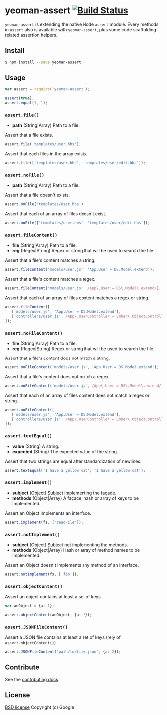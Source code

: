 # yeoman-assert [![Build Status](https://travis-ci.org/yeoman/yeoman-assert.svg?branch=master)](https://travis-ci.org/yeoman/yeoman-assert)

`yeoman-assert` is extending the native Node `assert` module. Every methods in `assert` also is available with `yeoman-assert`, plus some code scaffolding related assertion helpers.

## Install

```sh
$ npm install --save yeoman-assert
```


## Usage

```js
var assert = require('yeoman-assert');

assert(true);
assert.equal(1, 1);
```


### `assert.file()`

- **path** (String|Array) Path to a file.

Assert that a file exists.

```js
assert.file('templates/user.hbs');
```

Assert that each files in the array exists.

```js
assert.file(['templates/user.hbs', 'templates/user/edit.hbs']);

```


### `assert.noFile()`

- **path** (String|Array) Path to a file.

Assert that a file doesn't exists.

```js
assert.noFile('templates/user.hbs');
```

Assert that each of an array of files doesn't exist.

```js
assert.noFile(['templates/user.hbs', 'templates/user/edit.hbs']);

```


### `assert.fileContent()`

- **file** (String|Array) Path to a file.
- **reg** (Regex|String) Regex or string that will be used to search the file.

Assert that a file's content matches a string.

```js
assert.fileContent('models/user.js', 'App.User = DS.Model.extend');

```

Assert that a file's content matches a regex.

```js
assert.fileContent('models/user.js', /App\.User = DS\.Model\.extend/);
```

Assert that each of an array of files content matches a regex or string.

```js
assert.fileContent([
   ['models/user.js', 'App.User = DS.Model.extend'],
   ['controllers/user.js', /App\.UserController = Ember\.ObjectController\.extend/]
]);
```


### `assert.noFileContent()`

- **file** (String|Array) Path to a file.
- **reg** (Regex|String) Regex or string that will be used to search the file.

Assert that a file's content does not match a string.

```js
assert.noFileContent('models/user.js', 'App.User = DS.Model.extend');

```

Assert that a file's content does not match a regex.

```js
assert.noFileContent('models/user.js', /App\.User = DS\.Model\.extend/);
```

Assert that each of an array of files content does not match a regex or string.

```js
assert.noFileContent([
   ['models/user.js', 'App.User = DS.Model.extend'],
   ['controllers/user.js', /App\.UserController = Ember\.ObjectController\.extend/]
]);
```

### `assert.textEqual()`

- **value** (String) A string.
- **expected** (String) The expected value of the string.

Assert that two strings are equal after standardization of newlines.

```js
assert.textEqual('I have a yellow cat', 'I have a yellow cat');
```


### `assert.implement()`

- **subject** (Object) Subject implementing the façade.
- **methods** (Object|Array) A façace, hash or array of keys to be implemented.

Assert an Object implements an interface.

```js
assert.implement(fs, ['readFile']);
```


### `assert.notImplement()`

- **subject** (Object) Subject not implementing the methods.
- **methods** (Object|Array) Hash or array of method names to be implemented.

Assert an Object doesn't implements any method of an interface.

```js
assert.notImplement(fs, ['foo']);
```

### `assert.objectContent()`

Assert an object contains at least a set of keys

```js
var anObject = {a: 1};

assert.objectContent(anObject, {a: 2});
```

### `assert.JSONFileContent()`

Assert a JSON file contains at least a set of keys (rely of `assert.objectContent()`)

```js
assert.JSONFileContent('path/to/file.json', {a: 2});
```

## Contribute

See the [contributing docs](http://yeoman.io/contributing/).


## License

[BSD license](http://opensource.org/licenses/bsd-license.php)
Copyright (c) Google
